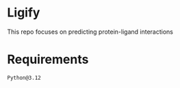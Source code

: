 # Ligify
This repo focuses on predicting protein-ligand interactions

# Requirements

`Python@3.12`
